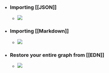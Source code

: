 - ### Importing [[JSON]]
    - ![](https://firebasestorage.googleapis.com/v0/b/firescript-577a2.appspot.com/o/imgs%2Fapp%2Fhelp-documentation%2Fc7Lo7AEKTW.gif?alt=media&token=30f458c8-7c5e-4777-8e7d-d1324f6453a6)
- ### Importing [[Markdown]]
    - ![](https://firebasestorage.googleapis.com/v0/b/firescript-577a2.appspot.com/o/imgs%2Fapp%2Fhelp-documentation%2FqVCxXBjzNU.gif?alt=media&token=7f3f8124-9e32-486d-9e3d-c004598f346c)
- ### Restore your entire graph from [[EDN]]
    - ![](https://firebasestorage.googleapis.com/v0/b/firescript-577a2.appspot.com/o/imgs%2Fapp%2Fhelp-documentation%2FSgFSQeP1DW.gif?alt=media&token=55c8c34e-1028-4442-8744-7268d4e3a002)
